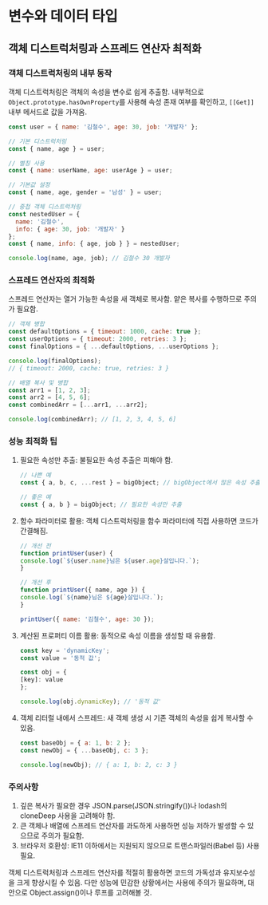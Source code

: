# 변수와 데이터 타입

## 객체 디스트럭처링과 스프레드 연산자 최적화

### 객체 디스트럭처링의 내부 동작

객체 디스트럭처링은 객체의 속성을 변수로 쉽게 추출함. 내부적으로 `Object.prototype.hasOwnProperty`를 사용해 속성 존재 여부를 확인하고, `[[Get]]` 내부 메서드로 값을 가져옴.

```javascript
const user = { name: '김철수', age: 30, job: '개발자' };

// 기본 디스트럭처링
const { name, age } = user;

// 별칭 사용
const { name: userName, age: userAge } = user;

// 기본값 설정
const { name, age, gender = '남성' } = user;

// 중첩 객체 디스트럭처링
const nestedUser = { 
  name: '김철수', 
  info: { age: 30, job: '개발자' } 
};
const { name, info: { age, job } } = nestedUser;

console.log(name, age, job); // 김철수 30 개발자
```

### 스프레드 연산자의 최적화

스프레드 연산자는 열거 가능한 속성을 새 객체로 복사함. 얕은 복사를 수행하므로 주의가 필요함.

```javascript
// 객체 병합
const defaultOptions = { timeout: 1000, cache: true };
const userOptions = { timeout: 2000, retries: 3 };
const finalOptions = { ...defaultOptions, ...userOptions };

console.log(finalOptions);
// { timeout: 2000, cache: true, retries: 3 }

// 배열 복사 및 병합
const arr1 = [1, 2, 3];
const arr2 = [4, 5, 6];
const combinedArr = [...arr1, ...arr2];

console.log(combinedArr); // [1, 2, 3, 4, 5, 6]
```

### 성능 최적화 팁

1. 필요한 속성만 추출: 불필요한 속성 추출은 피해야 함.

    ```javascript
    // 나쁜 예
    const { a, b, c, ...rest } = bigObject; // bigObject에서 많은 속성 추출

    // 좋은 예
    const { a, b } = bigObject; // 필요한 속성만 추출
    ```

2. 함수 파라미터로 활용: 객체 디스트럭처링을 함수 파라미터에 직접 사용하면 코드가 간결해짐.

    ```javascript
    // 개선 전
    function printUser(user) {
    console.log(`${user.name}님은 ${user.age}살입니다.`);
    }

    // 개선 후
    function printUser({ name, age }) {
    console.log(`${name}님은 ${age}살입니다.`);
    }

    printUser({ name: '김철수', age: 30 });
    ```

3. 계산된 프로퍼티 이름 활용: 동적으로 속성 이름을 생성할 때 유용함.

    ```javascript
    const key = 'dynamicKey';
    const value = '동적 값';

    const obj = {
    [key]: value
    };

    console.log(obj.dynamicKey); // '동적 값'
    ```

4. 객체 리터럴 내에서 스프레드: 새 객체 생성 시 기존 객체의 속성을 쉽게 복사할 수 있음.

    ```javascript
    const baseObj = { a: 1, b: 2 };
    const newObj = { ...baseObj, c: 3 };

    console.log(newObj); // { a: 1, b: 2, c: 3 }
    ```

### 주의사항

1. 깊은 복사가 필요한 경우 JSON.parse(JSON.stringify())나 lodash의 cloneDeep 사용을 고려해야 함.
2. 큰 객체나 배열에 스프레드 연산자를 과도하게 사용하면 성능 저하가 발생할 수 있으므로 주의가 필요함.
3. 브라우저 호환성: IE11 이하에서는 지원되지 않으므로 트랜스파일러(Babel 등) 사용 필요.

객체 디스트럭처링과 스프레드 연산자를 적절히 활용하면 코드의 가독성과 유지보수성을 크게 향상시킬 수 있음. 다만 성능에 민감한 상황에서는 사용에 주의가 필요하며, 대안으로 Object.assign()이나 루프를 고려해볼 것.
